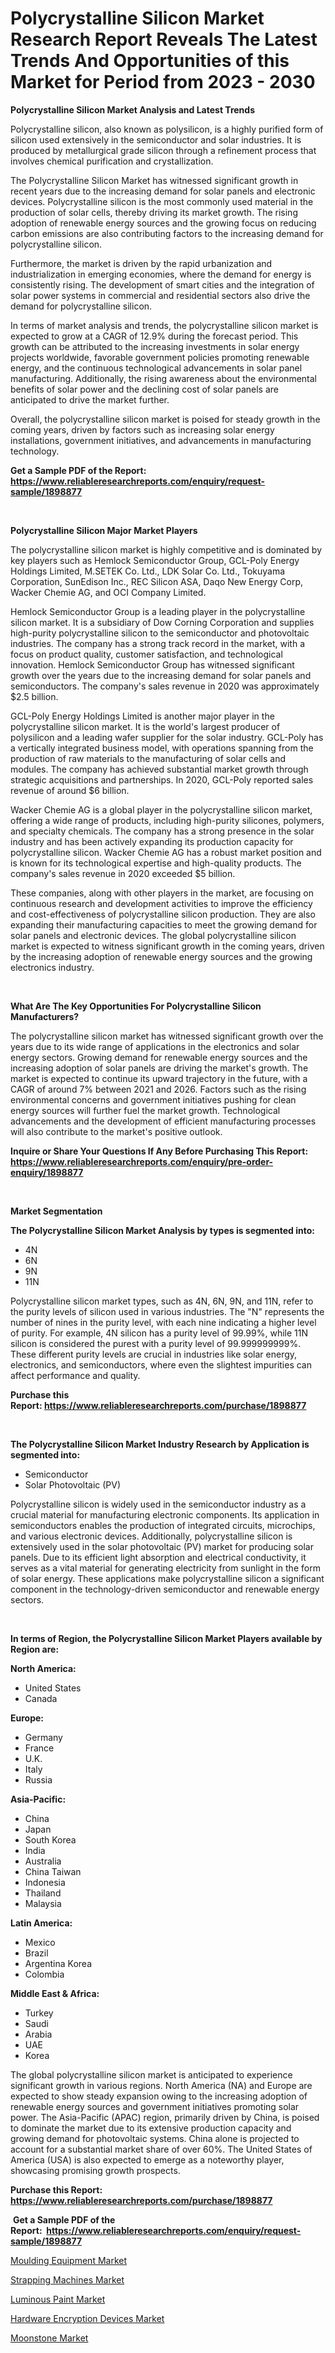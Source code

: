 <p><h1>Polycrystalline Silicon Market Research Report Reveals The Latest Trends And Opportunities of this Market for Period from 2023 - 2030</h1></p><p><strong>Polycrystalline Silicon Market Analysis and Latest Trends</strong></p>
<p><p>Polycrystalline silicon, also known as polysilicon, is a highly purified form of silicon used extensively in the semiconductor and solar industries. It is produced by metallurgical grade silicon through a refinement process that involves chemical purification and crystallization.</p><p>The Polycrystalline Silicon Market has witnessed significant growth in recent years due to the increasing demand for solar panels and electronic devices. Polycrystalline silicon is the most commonly used material in the production of solar cells, thereby driving its market growth. The rising adoption of renewable energy sources and the growing focus on reducing carbon emissions are also contributing factors to the increasing demand for polycrystalline silicon.</p><p>Furthermore, the market is driven by the rapid urbanization and industrialization in emerging economies, where the demand for energy is consistently rising. The development of smart cities and the integration of solar power systems in commercial and residential sectors also drive the demand for polycrystalline silicon.</p><p>In terms of market analysis and trends, the polycrystalline silicon market is expected to grow at a CAGR of 12.9% during the forecast period. This growth can be attributed to the increasing investments in solar energy projects worldwide, favorable government policies promoting renewable energy, and the continuous technological advancements in solar panel manufacturing. Additionally, the rising awareness about the environmental benefits of solar power and the declining cost of solar panels are anticipated to drive the market further.</p><p>Overall, the polycrystalline silicon market is poised for steady growth in the coming years, driven by factors such as increasing solar energy installations, government initiatives, and advancements in manufacturing technology.</p></p>
<p><strong>Get a Sample PDF of the Report:&nbsp; <a href="https://www.reliableresearchreports.com/enquiry/request-sample/1898877">https://www.reliableresearchreports.com/enquiry/request-sample/1898877</a></strong></p>
<p>&nbsp;</p>
<p><strong>Polycrystalline Silicon Major Market Players</strong></p>
<p><p>The polycrystalline silicon market is highly competitive and is dominated by key players such as Hemlock Semiconductor Group, GCL-Poly Energy Holdings Limited, M.SETEK Co. Ltd., LDK Solar Co. Ltd., Tokuyama Corporation, SunEdison Inc., REC Silicon ASA, Daqo New Energy Corp, Wacker Chemie AG, and OCI Company Limited.</p><p>Hemlock Semiconductor Group is a leading player in the polycrystalline silicon market. It is a subsidiary of Dow Corning Corporation and supplies high-purity polycrystalline silicon to the semiconductor and photovoltaic industries. The company has a strong track record in the market, with a focus on product quality, customer satisfaction, and technological innovation. Hemlock Semiconductor Group has witnessed significant growth over the years due to the increasing demand for solar panels and semiconductors. The company's sales revenue in 2020 was approximately $2.5 billion.</p><p>GCL-Poly Energy Holdings Limited is another major player in the polycrystalline silicon market. It is the world's largest producer of polysilicon and a leading wafer supplier for the solar industry. GCL-Poly has a vertically integrated business model, with operations spanning from the production of raw materials to the manufacturing of solar cells and modules. The company has achieved substantial market growth through strategic acquisitions and partnerships. In 2020, GCL-Poly reported sales revenue of around $6 billion.</p><p>Wacker Chemie AG is a global player in the polycrystalline silicon market, offering a wide range of products, including high-purity silicones, polymers, and specialty chemicals. The company has a strong presence in the solar industry and has been actively expanding its production capacity for polycrystalline silicon. Wacker Chemie AG has a robust market position and is known for its technological expertise and high-quality products. The company's sales revenue in 2020 exceeded $5 billion.</p><p>These companies, along with other players in the market, are focusing on continuous research and development activities to improve the efficiency and cost-effectiveness of polycrystalline silicon production. They are also expanding their manufacturing capacities to meet the growing demand for solar panels and electronic devices. The global polycrystalline silicon market is expected to witness significant growth in the coming years, driven by the increasing adoption of renewable energy sources and the growing electronics industry.</p></p>
<p>&nbsp;</p>
<p><strong>What Are The Key Opportunities For Polycrystalline Silicon Manufacturers?</strong></p>
<p><p>The polycrystalline silicon market has witnessed significant growth over the years due to its wide range of applications in the electronics and solar energy sectors. Growing demand for renewable energy sources and the increasing adoption of solar panels are driving the market's growth. The market is expected to continue its upward trajectory in the future, with a CAGR of around 7% between 2021 and 2026. Factors such as the rising environmental concerns and government initiatives pushing for clean energy sources will further fuel the market growth. Technological advancements and the development of efficient manufacturing processes will also contribute to the market's positive outlook.</p></p>
<p><strong>Inquire or Share Your Questions If Any Before Purchasing This Report: <a href="https://www.reliableresearchreports.com/enquiry/pre-order-enquiry/1898877">https://www.reliableresearchreports.com/enquiry/pre-order-enquiry/1898877</a></strong></p>
<p>&nbsp;</p>
<p><strong>Market Segmentation</strong></p>
<p><strong>The Polycrystalline Silicon Market Analysis by types is segmented into:</strong></p>
<p><ul><li>4N</li><li>6N</li><li>9N</li><li>11N</li></ul></p>
<p><p>Polycrystalline silicon market types, such as 4N, 6N, 9N, and 11N, refer to the purity levels of silicon used in various industries. The "N" represents the number of nines in the purity level, with each nine indicating a higher level of purity. For example, 4N silicon has a purity level of 99.99%, while 11N silicon is considered the purest with a purity level of 99.999999999%. These different purity levels are crucial in industries like solar energy, electronics, and semiconductors, where even the slightest impurities can affect performance and quality.</p></p>
<p><strong>Purchase this Report:&nbsp;<a href="https://www.reliableresearchreports.com/purchase/1898877">https://www.reliableresearchreports.com/purchase/1898877</a></strong></p>
<p>&nbsp;</p>
<p><strong>The Polycrystalline Silicon Market Industry Research by Application is segmented into:</strong></p>
<p><ul><li>Semiconductor</li><li>Solar Photovoltaic (PV)</li></ul></p>
<p><p>Polycrystalline silicon is widely used in the semiconductor industry as a crucial material for manufacturing electronic components. Its application in semiconductors enables the production of integrated circuits, microchips, and various electronic devices. Additionally, polycrystalline silicon is extensively used in the solar photovoltaic (PV) market for producing solar panels. Due to its efficient light absorption and electrical conductivity, it serves as a vital material for generating electricity from sunlight in the form of solar energy. These applications make polycrystalline silicon a significant component in the technology-driven semiconductor and renewable energy sectors.</p></p>
<p>&nbsp;</p>
<p><strong>In terms of Region, the Polycrystalline Silicon Market Players available by Region are:</strong></p>
<p>
    <p> <strong> North America: </strong>
        <ul>
            <li>United States</li>
            <li>Canada</li>
        </ul>
        </p> 
    <p> <strong> Europe: </strong>
        <ul>
            <li>Germany</li>
            <li>France</li>
            <li>U.K.</li>
            <li>Italy</li>
            <li>Russia</li>
        </ul>
        </p> 
    <p> <strong> Asia-Pacific: </strong>
        <ul>
            <li>China</li>
            <li>Japan</li>
            <li>South Korea</li>
            <li>India</li>
            <li>Australia</li>
            <li>China Taiwan</li>
            <li>Indonesia</li>
            <li>Thailand</li>
            <li>Malaysia</li>
        </ul>
        </p> 
    <p> <strong> Latin America: </strong>
        <ul>
            <li>Mexico</li>
            <li>Brazil</li>
            <li>Argentina Korea</li>
            <li>Colombia</li>
        </ul>
        </p> 
    <p> <strong> Middle East & Africa: </strong>
        <ul>
            <li>Turkey</li>
            <li>Saudi</li>
            <li>Arabia</li>
            <li>UAE</li>
            <li>Korea</li>
        </ul>
    </p>
    </p>
<p><p>The global polycrystalline silicon market is anticipated to experience significant growth in various regions. North America (NA) and Europe are expected to show steady expansion owing to the increasing adoption of renewable energy sources and government initiatives promoting solar power. The Asia-Pacific (APAC) region, primarily driven by China, is poised to dominate the market due to its extensive production capacity and growing demand for photovoltaic systems. China alone is projected to account for a substantial market share of over 60%. The United States of America (USA) is also expected to emerge as a noteworthy player, showcasing promising growth prospects.</p></p>
<p><strong>Purchase this Report: <a href="https://www.reliableresearchreports.com/purchase/1898877">https://www.reliableresearchreports.com/purchase/1898877</a></strong></p>
<p>&nbsp;<strong>Get a Sample PDF of the Report:&nbsp;&nbsp;<a href="https://www.reliableresearchreports.com/enquiry/request-sample/1898877">https://www.reliableresearchreports.com/enquiry/request-sample/1898877</a></strong></p>
<p><strong></strong></p>
<p><p><a href="https://medium.com/@ginawindler1965/moulding-equipment-market-competitive-analysis-market-trends-and-forecast-to-2030-2d4ca9b49248">Moulding Equipment Market</a></p><p><a href="https://medium.com/@emmyrolfson8689/decoding-strapping-machines-market-metrics-market-share-trends-and-growth-patterns-2c6f4544b733">Strapping Machines Market</a></p><p><a href="https://github.com/rahu1506/Market-Research-Report-List-1/blob/main/luminous-paint-market.md">Luminous Paint Market</a></p><p><a href="https://medium.com/@timothychapman46/hardware-encryption-devices-market-analysis-and-sze-forecasted-for-period-from-2023-to-2030-35ce3c829fbf">Hardware Encryption Devices Market</a></p><p><a href="https://github.com/aashishrp/Market-Research-Report-List-1/blob/main/moonstone-market.md">Moonstone Market</a></p></p>